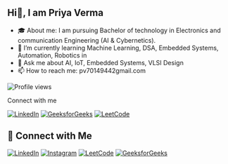 ##                                       Hi👋, I am Priya Verma

- 🎓 About me: I am pursuing Bachelor of technology in Electronics and communication Engineering (AI & Cybernetics).
- 🔭 I’m currently learning Machine Learning, DSA, Embedded Systems, Automation, Robotics in 
- 💬 Ask me about AI, IoT, Embedded Systems, VLSI Design
- 📫 How to reach me: pv70149442gmail.com

![Profile views](https://komarev.com/ghpvc/?username=yourusername&style=flat-square)

Connect with me 

[![LinkedIn](https://img.shields.io/badge/LinkedIn-0A66C2?style=for-the-badge&logo=linkedin&logoColor=white)](https://www.linkedin.com/in/priya-v-58a28b251)
[![GeeksforGeeks](https://img.shields.io/badge/GeeksforGeeks-2F8D46?style=for-the-badge&logo=geeksforgeeks&logoColor=white)](https://www.geeksforgeeks.org/user/pv701s99c)
[![LeetCode](https://img.shields.io/badge/LeetCode-FFA116?style=for-the-badge&logo=leetcode&logoColor=black)](https://leetcode.com/u/Priyaverma05)


## 🔗 Connect with Me  

[![LinkedIn](https://img.shields.io/badge/-LinkedIn-000?style=flat&logo=linkedin)](https://linkedin.com/in/yourprofile)
[![Instagram](https://img.shields.io/badge/-Instagram-000?style=flat&logo=instagram)](https://instagram.com/yourprofile)
[![LeetCode](https://img.shields.io/badge/-LeetCode-000?style=flat&logo=leetcode)](https://leetcode.com/yourprofile)
[![GeeksforGeeks](https://img.shields.io/badge/-GeeksforGeeks-000?style=flat&logo=geeksforgeeks)](https://auth.geeksforgeeks.org/user/yourprofile)




